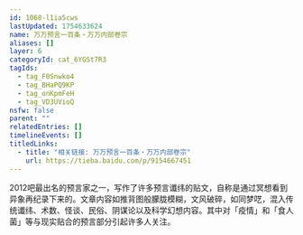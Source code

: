 ```yaml
---
id: 1068-l1ia5cws
lastUpdated: 1754633624
name: 万万预言一百条・万万内部卷宗
aliases: []
layer: 6
categoryId: cat_6YGSt7R3
tagIds:
  - tag_F0Snwko4
  - tag_BHaPQ9KP
  - tag_onKpmFeH
  - tag_VD3UVioQ
nsfw: false
parent: ""
relatedEntries: []
timelineEvents: []
titledLinks:
  - title: "相关链接: 万万预言一百条・万万内部卷宗"
    url: https://tieba.baidu.com/p/9154667451
---
```


2012吧最出名的预言家之一，写作了许多预言谶纬的贴文，自称是通过冥想看到异象再纪录下来的。文章内容如推背图般朦胧模糊，文风破碎，如同梦呓，混入传统谶纬、术数、怪谈、民俗、阴谋论以及科学幻想内容。其中对「疫情」和「食人菌」等与现实贴合的预言部分引起许多人关注。